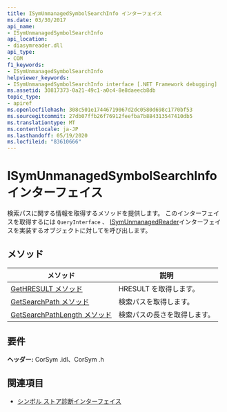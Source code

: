 ```yaml
---
title: ISymUnmanagedSymbolSearchInfo インターフェイス
ms.date: 03/30/2017
api_name:
- ISymUnmanagedSymbolSearchInfo
api_location:
- diasymreader.dll
api_type:
- COM
f1_keywords:
- ISymUnmanagedSymbolSearchInfo
helpviewer_keywords:
- ISymUnmanagedSymbolSearchInfo interface [.NET Framework debugging]
ms.assetid: 30817373-0a21-49c1-a0c4-8e8daeecb8db
topic_type:
- apiref
ms.openlocfilehash: 308c501e17446719067d2dc0580d698c1770bf53
ms.sourcegitcommit: 27db07ffb26f76912feefba7b884313547410db5
ms.translationtype: MT
ms.contentlocale: ja-JP
ms.lasthandoff: 05/19/2020
ms.locfileid: "83610666"
---
```

# <a name="isymunmanagedsymbolsearchinfo-interface"></a>ISymUnmanagedSymbolSearchInfo インターフェイス
検索パスに関する情報を取得するメソッドを提供します。 このインターフェイスを取得するには `QueryInterface` 、 [ISymUnmanagedReader](isymunmanagedreader-interface.md)インターフェイスを実装するオブジェクトに対してを呼び出します。  
  
## <a name="methods"></a>メソッド  
  
|メソッド|説明|  
|------------|-----------------|  
|[GetHRESULT メソッド](isymunmanagedsymbolsearchinfo-gethresult-method.md)|HRESULT を取得します。|  
|[GetSearchPath メソッド](isymunmanagedsymbolsearchinfo-getsearchpath-method.md)|検索パスを取得します。|  
|[GetSearchPathLength メソッド](isymunmanagedsymbolsearchinfo-getsearchpathlength-method.md)|検索パスの長さを取得します。|  
  
## <a name="requirements"></a>要件  
 **ヘッダー:** CorSym .idl、CorSym .h  
  
## <a name="see-also"></a>関連項目

- [シンボル ストア診断インターフェイス](diagnostics-symbol-store-interfaces.md)
